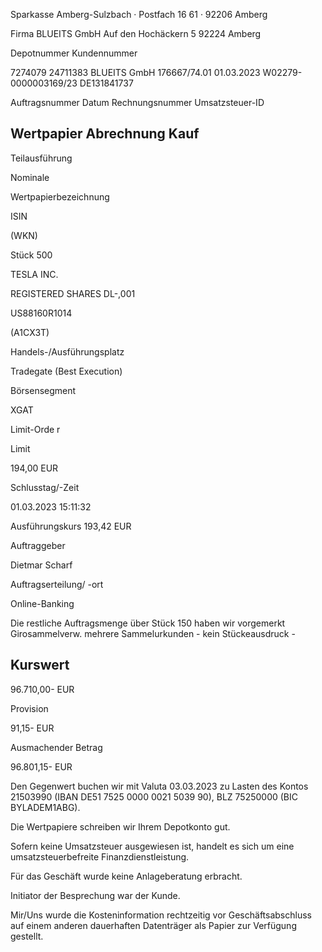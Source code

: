 <!-- image -->

Sparkasse Amberg-Sulzbach · Postfach 16 61 · 92206 Amberg

Firma BLUEITS GmbH Auf den Hochäckern 5 92224 Amberg

Depotnummer Kundennummer

7274079 24711383 BLUEITS GmbH 176667/74.01 01.03.2023 W02279-0000003169/23 DE131841737

Auftragsnummer Datum Rechnungsnummer Umsatzsteuer-ID

## Wertpapier Abrechnung Kauf

Teilausführung

Nominale

Wertpapierbezeichnung

ISIN

(WKN)

Stück 500

TESLA INC.

REGISTERED SHARES DL-,001

US88160R1014

(A1CX3T)

Handels-/Ausführungsplatz

Tradegate (Best Execution)

Börsensegment

XGAT

Limit-Orde r

Limit

194,00 EUR

Schlusstag/-Zeit

01.03.2023 15:11:32

Ausführungskurs 193,42 EUR

Auftraggeber

Dietmar Scharf

Auftragserteilung/ -ort

Online-Banking

Die restliche Auftragsmenge über Stück 150 haben wir vorgemerkt Girosammelverw. mehrere Sammelurkunden - kein Stückeausdruck -

## Kurswert

96.710,00- EUR

Provision

91,15- EUR

Ausmachender Betrag

96.801,15- EUR

Den Gegenwert buchen wir mit Valuta 03.03.2023 zu Lasten des Kontos 21503990 (IBAN DE51 7525 0000 0021 5039 90), BLZ 75250000 (BIC BYLADEM1ABG).

Die Wertpapiere schreiben wir Ihrem Depotkonto gut.

Sofern keine Umsatzsteuer ausgewiesen ist, handelt es sich um eine umsatzsteuerbefreite Finanzdienstleistung.

Für das Geschäft wurde keine Anlageberatung erbracht.

Initiator der Besprechung war der Kunde.

Mir/Uns wurde die Kosteninformation rechtzeitig vor Geschäftsabschluss auf einem anderen dauerhaften Datenträger als Papier zur Verfügung gestellt.